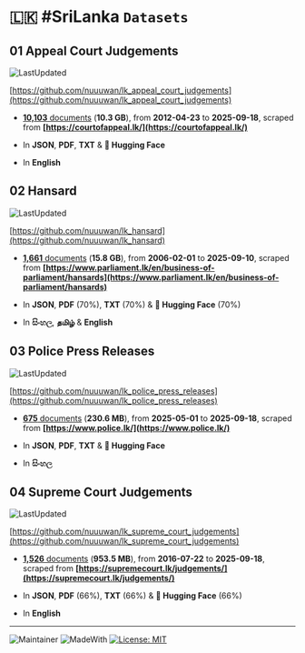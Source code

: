 # 🇱🇰 #SriLanka `Datasets`

## 01  Appeal Court Judgements 

![LastUpdated](https://img.shields.io/badge/last_updated-2025--09--19_02:21:10-green)

[https://github.com/nuuuwan/lk_appeal_court_judgements](https://github.com/nuuuwan/lk_appeal_court_judgements)

- [**10,103** documents](https://github.com/nuuuwan/lk_appeal_court_judgements/tree/data) (**10.3 GB**), from **2012-04-23** to **2025-09-18**, scraped from **[https://courtofappeal.lk/](https://courtofappeal.lk/)**

- In **JSON**, **PDF**, **TXT** & **🤗 Hugging Face**

- In **English**

## 02  Hansard 

![LastUpdated](https://img.shields.io/badge/last_updated-2025--09--19_02:08:24-green)

[https://github.com/nuuuwan/lk_hansard](https://github.com/nuuuwan/lk_hansard)

- [**1,661** documents](https://github.com/nuuuwan/lk_hansard/tree/data) (**15.8 GB**), from **2006-02-01** to **2025-09-10**, scraped from **[https://www.parliament.lk/en/business-of-parliament/hansards](https://www.parliament.lk/en/business-of-parliament/hansards)**

- In **JSON**, **PDF** (70%), **TXT** (70%) & **🤗 Hugging Face** (70%)

- In **සිංහල**, **தமிழ்** & **English**

## 03  Police Press Releases 

![LastUpdated](https://img.shields.io/badge/last_updated-2025--09--19_02:06:43-green)

[https://github.com/nuuuwan/lk_police_press_releases](https://github.com/nuuuwan/lk_police_press_releases)

- [**675** documents](https://github.com/nuuuwan/lk_police_press_releases/tree/data) (**230.6 MB**), from **2025-05-01** to **2025-09-18**, scraped from **[https://www.police.lk/](https://www.police.lk/)**

- In **JSON**, **PDF**, **TXT** & **🤗 Hugging Face**

- In **සිංහල**

## 04  Supreme Court Judgements 

![LastUpdated](https://img.shields.io/badge/last_updated-2025--09--19_02:23:57-green)

[https://github.com/nuuuwan/lk_supreme_court_judgements](https://github.com/nuuuwan/lk_supreme_court_judgements)

- [**1,526** documents](https://github.com/nuuuwan/lk_supreme_court_judgements/tree/data) (**953.5 MB**), from **2016-07-22** to **2025-09-18**, scraped from **[https://supremecourt.lk/judgements/](https://supremecourt.lk/judgements/)**

- In **JSON**, **PDF** (66%), **TXT** (66%) & **🤗 Hugging Face** (66%)

- In **English**

---

![Maintainer](https://img.shields.io/badge/maintainer-nuuuwan-red)
![MadeWith](https://img.shields.io/badge/made_with-python-blue)
[![License: MIT](https://img.shields.io/badge/License-MIT-yellow.svg)](https://opensource.org/licenses/MIT)
